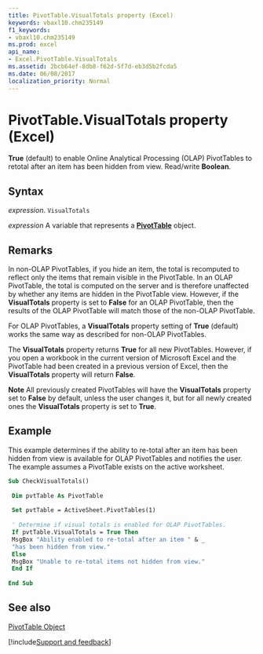 ```yaml
---
title: PivotTable.VisualTotals property (Excel)
keywords: vbaxl10.chm235149
f1_keywords:
- vbaxl10.chm235149
ms.prod: excel
api_name:
- Excel.PivotTable.VisualTotals
ms.assetid: 2bcb64ef-8db8-f62d-5f7d-eb3d5b2fcda5
ms.date: 06/08/2017
localization_priority: Normal
---
```



# PivotTable.VisualTotals property (Excel)

 **True** (default) to enable Online Analytical Processing (OLAP) PivotTables to retotal after an item has been hidden from view. Read/write **Boolean**.


## Syntax

_expression_. `VisualTotals`

_expression_ A variable that represents a **[PivotTable](Excel.PivotTable.md)** object.


## Remarks

In non-OLAP PivotTables, if you hide an item, the total is recomputed to reflect only the items that remain visible in the PivotTable. In an OLAP PivotTable, the total is computed on the server and is therefore unaffected by whether any items are hidden in the PivotTable view. However, if the  **VisualTotals** property is set to **False** for an OLAP PivotTable, then the results of the OLAP PivotTable will match those of the non-OLAP PivotTable.

For OLAP PivotTables, a  **VisualTotals** property setting of **True** (default) works the same way as described for non-OLAP PivotTables.

The  **VisualTotals** property returns **True** for all new PivotTables. However, if you open a workbook in the current version of Microsoft Excel and the PivotTable had been created in a previous version of Excel, then the **VisualTotals** property will return **False**.


 **Note**  All previously created PivotTables will have the  **VisualTotals** property set to **False** by default, unless the user changes it, but for all newly created ones the **VisualTotals** property is set to **True**.


## Example

This example determines if the ability to re-total after an item has been hidden from view is available for OLAP PivotTables and notifies the user. The example assumes a PivotTable exists on the active worksheet.


```vb
Sub CheckVisualTotals() 
 
 Dim pvtTable As PivotTable 
 
 Set pvtTable = ActiveSheet.PivotTables(1) 
 
 ' Determine if visual totals is enabled for OLAP PivotTables. 
 If pvtTable.VisualTotals = True Then 
 MsgBox "Ability enabled to re-total after an item " & _ 
 "has been hidden from view." 
 Else 
 MsgBox "Unable to re-total items not hidden from view." 
 End If 
 
End Sub
```


## See also


[PivotTable Object](Excel.PivotTable.md)

[!include[Support and feedback](~/includes/feedback-boilerplate.md)]